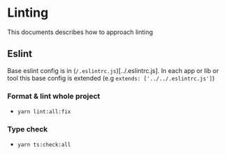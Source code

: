 # Linting

This documents describes how to approach linting

## Eslint

Base eslint config is in (`/.eslintrc.js`)[../.eslintrc.js]. In each app or lib or tool this base config is extended (e.g `extends: ['../../.eslintrc.js']`)

### Format & lint whole project

- `yarn lint:all:fix`

### Type check
- `yarn ts:check:all`
